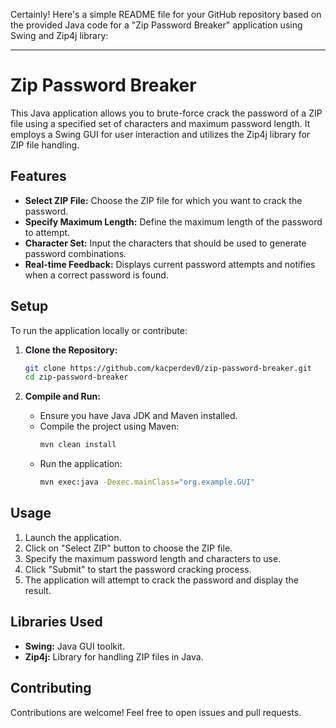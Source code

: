 Certainly! Here's a simple README file for your GitHub repository based on the provided Java code for a "Zip Password Breaker" application using Swing and Zip4j library:

---

# Zip Password Breaker

This Java application allows you to brute-force crack the password of a ZIP file using a specified set of characters and maximum password length. It employs a Swing GUI for user interaction and utilizes the Zip4j library for ZIP file handling.

## Features

- **Select ZIP File:** Choose the ZIP file for which you want to crack the password.
- **Specify Maximum Length:** Define the maximum length of the password to attempt.
- **Character Set:** Input the characters that should be used to generate password combinations.
- **Real-time Feedback:** Displays current password attempts and notifies when a correct password is found.

## Setup

To run the application locally or contribute:

1. **Clone the Repository:**
   ```bash
   git clone https://github.com/kacperdev0/zip-password-breaker.git
   cd zip-password-breaker
   ```

2. **Compile and Run:**
   - Ensure you have Java JDK and Maven installed.
   - Compile the project using Maven:
     ```bash
     mvn clean install
     ```
   - Run the application:
     ```bash
     mvn exec:java -Dexec.mainClass="org.example.GUI"
     ```

## Usage

1. Launch the application.
2. Click on "Select ZIP" button to choose the ZIP file.
3. Specify the maximum password length and characters to use.
4. Click "Submit" to start the password cracking process.
5. The application will attempt to crack the password and display the result.

## Libraries Used

- **Swing:** Java GUI toolkit.
- **Zip4j:** Library for handling ZIP files in Java.

## Contributing

Contributions are welcome! Feel free to open issues and pull requests.
